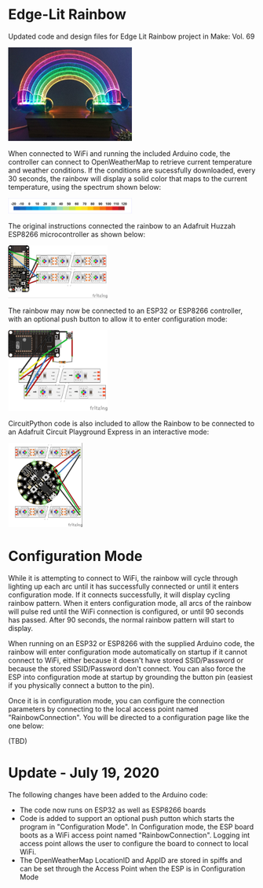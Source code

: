 # Edge-Lit Rainbow
Updated code and design files for Edge Lit Rainbow project in Make: Vol. 69

<img src="Images/RainbowImage.jpg" height="50%" width="50%">

When connected to WiFi and running the included Arduino code, the controller can connect to OpenWeatherMap to retrieve current temperature and weather conditions. If the conditions are sucessfully downloaded, every 30 seconds, the rainbow will display a solid color that maps to the current temperature, using the spectrum shown below:

<img src="Images/TemperatureSpectrum.png" height="50%" width="50%">

The original instructions connected the rainbow to an Adafruit Huzzah ESP8266 microcontroller as shown below:

<img src="Images/FeatherESP8266Hookup.jpg" height="40%" width="40%">

The rainbow may now be connected to an ESP32 or ESP8266 controller, with an optional push button to allow it to enter configuration mode:

<img src="Images/ESP32HookupWithButton.jpg" height="40%" width="40%">

CircuitPython code is also included to allow the Rainbow to be connected to an Adafruit Circuit Playground Express in an interactive mode:

<img src="Images/CircuitPlaygroundHookup.jpg" height="30%" width="30%">

# Configuration Mode


While it is attempting to connect to WiFi, the rainbow will cycle through lighting up each arc until it has successfully connected or until it enters configuration mode. If it connects successfully, it will display cycling rainbow pattern. When it enters configuration mode, all arcs of the rainbow will pulse red until the WiFi connection is configured, or until 90 seconds has passed. After 90 seconds, the normal rainbow pattern will start to display.

When running on an ESP32 or ESP8266 with the supplied Arduino code, the rainbow will enter configuration mode automatically on startup if it cannot connect to WiFi, either because it doesn't have stored SSID/Password or because the stored SSID/Password don't connect. You can also force the ESP into configuration mode at startup by grounding the button pin (easiest if you physically connect a button to the pin).

Once it is in configuration mode, you can configure the connection parameters by connecting to the local access point named "RainbowConnection". You will be directed to a configuration page like the one below:

(TBD)


# Update - July 19, 2020

The following changes have been added to the Arduino code:
- The code now runs on ESP32 as well as ESP8266 boards
- Code is added to support an optional push putton which starts the program in "Configuration Mode". In Configuration mode, the ESP board boots as a WiFi access point named "RainbowConnection". Logging int access point allows the user to configure the board to connect to local WiFi.
- The OpenWeatherMap LocationID and AppID are stored in spiffs and can be set through the Access Point when the ESP is in Configuration Mode
